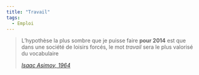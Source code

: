 ```yaml
---
title: "Travail"
tags:
  - Emploi
---
```


> L’hypothèse la plus sombre que je puisse faire **pour 2014** est que dans une société de loisirs forcés, le mot _travail_ sera le plus valorisé du vocabulaire
>
> <cite>[Isaac Asimov, 1964](http://www.framablog.org/index.php/post/2013/08/29/asimov-2014 "Comment Isaac Asimov voyait 2014 en 1964")</cite>
